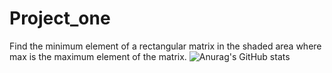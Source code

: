 # Project_one
Find the minimum element of a rectangular matrix in the shaded area where max is the maximum element of the matrix.
![Anurag's GitHub stats](https://github-readme-stats.vercel.app/api?username=AParovyshnaya&theme=cobalt&show_icons=true)
